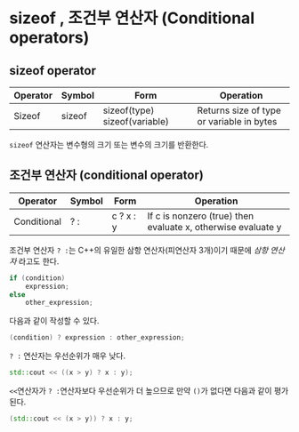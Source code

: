 # sizeof , 조건부 연산자 (Conditional operators)

## sizeof operator
| Operator | Symbol | Form                          | Operation                                 |
| -------- | ------ | ----------------------------- | ----------------------------------------- |
| Sizeof   | sizeof | sizeof(type) sizeof(variable) | Returns size of type or variable in bytes |

`sizeof` 연산자는 변수형의 크기 또는 변수의 크기를 반환한다.

## 조건부 연산자 (conditional operator)
| Operator    | Symbol | Form      | Operation                                                    |
| ----------- | ------ | --------- | ------------------------------------------------------------ |
| Conditional | ? :    | c ? x : y | If c is nonzero (true) then evaluate x, otherwise evaluate y |

조건부 연산자 `? :`는 C++의 유일한 삼항 연산자(피연산자 3개)이기 때문에 *삼항 연산자* 라고도 한다.

```cpp
if (condition)
    expression;
else
    other_expression;
```

다음과 같이 작성할 수 있다.
```cpp
(condition) ? expression : other_expression;
```

`? :` 연산자는 우선순위가 매우 낮다.
```cpp
std::cout << ((x > y) ? x : y);
```
`<<`연산자가 `? :`연산자보다 우선순위가 더 높으므로 만약 `()`가 없다면 다음과 같이 평가된다.
```cpp
(std::cout << (x > y)) ? x : y;
```